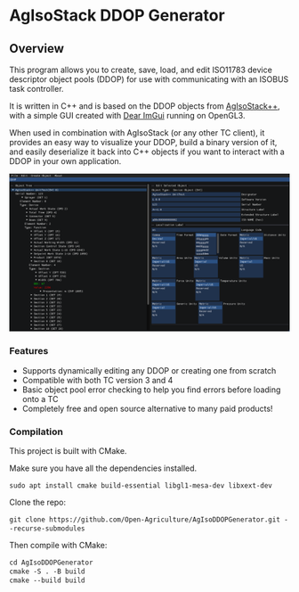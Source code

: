 # AgIsoStack DDOP Generator

## Overview

This program allows you to create, save, load, and edit ISO11783 device descriptor object pools (DDOP) for use with communicating with an ISOBUS task controller.

It is written in C++ and is based on the DDOP objects from [AgIsoStack++](https://github.com/Open-Agriculture/AgIsoStack-plus-plus), with a simple GUI created with [Dear ImGui](https://github.com/ocornut/imgui) running on OpenGL3.

When used in combination with AgIsoStack (or any other TC client), it provides an easy way to visualize your DDOP, build a binary version of it, and easily deserialize it back into C++ objects if you want to interact with a DDOP in your own application.

![Main Screen Image](docs/images/example1.png)

### Features

* Supports dynamically editing any DDOP or creating one from scratch
* Compatible with both TC version 3 and 4
* Basic object pool error checking to help you find errors before loading onto a TC
* Completely free and open source alternative to many paid products!

### Compilation

This project is built with CMake.

Make sure you have all the dependencies installed.

```
sudo apt install cmake build-essential libgl1-mesa-dev libxext-dev
```

Clone the repo:

```
git clone https://github.com/Open-Agriculture/AgIsoDDOPGenerator.git --recurse-submodules
```

Then compile with CMake:

```
cd AgIsoDDOPGenerator
cmake -S . -B build
cmake --build build
```
